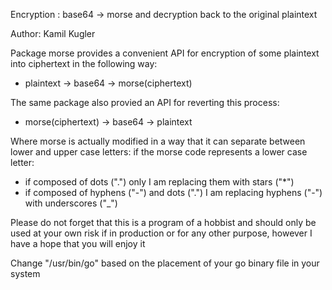 Encryption : base64 -> morse and decryption back to the original plaintext

Author: Kamil Kugler

Package morse provides a convenient API for encryption
of some plaintext into ciphertext in the following way:
- plaintext -> base64 -> morse(ciphertext)

The same package also provied an API for reverting this process:
- morse(ciphertext) -> base64 -> plaintext

Where morse is actually modified in a way that it can separate between lower and upper case letters:
if the morse code represents a lower case letter:
- if composed of dots (".") only I am replacing them with stars ("*")
- if composed of hyphens ("-") and dots (".") I am replacing hyphens ("-") with underscores ("_")

Please do not forget that this is a program of a hobbist and should only be used at your own risk
if in production or for any other purpose, however I have a hope that you will enjoy it

Change "/usr/bin/go" based on the placement of your go binary file in your system
